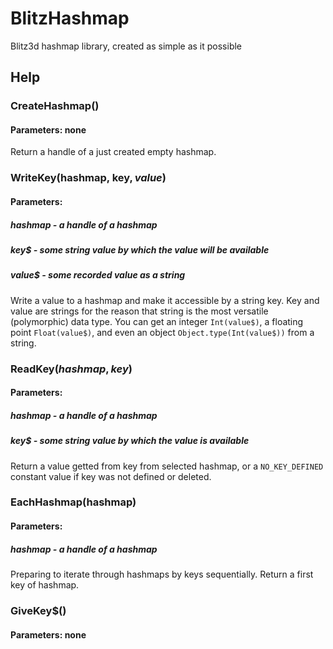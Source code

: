 # BlitzHashmap
Blitz3d hashmap library, created as simple as it possible

## Help
### CreateHashmap()
#### Parameters: none
Return a handle of a just created empty hashmap.
### WriteKey(hashmap, key$, value$)
#### Parameters: 
##### hashmap - a handle of a hashmap
##### key$ - some string value by which the value will be available
##### value$ - some recorded value as a string
Write a value to a hashmap and make it accessible by a string key. 
Key and value are strings for the reason that string is the most versatile (polymorphic) data type. You can get an integer `Int(value$)`, a floating point `Float(value$)`, and even an object `Object.type(Int(value$))` from a string.
### ReadKey$(hashmap, key$)
#### Parameters: 
##### hashmap - a handle of a hashmap
##### key$ - some string value by which the value is available
Return a value getted from key from selected hashmap, or a `NO_KEY_DEFINED` constant value if key was not defined or deleted.
### EachHashmap(hashmap)
#### Parameters: 
##### hashmap - a handle of a hashmap
Preparing to iterate through hashmaps by keys sequentially. Return a first key of hashmap. 
### GiveKey$()
#### Parameters: none

